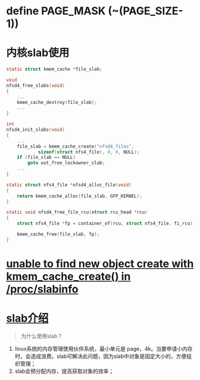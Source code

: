 # define PAGE_MASK      (~(PAGE_SIZE-1))
# 内核slab使用
```c
static struct kmem_cache *file_slab;

void
nfsd4_free_slabs(void)
{
	...
	kmem_cache_destroy(file_slab);
	...
}

int
nfsd4_init_slabs(void)
{
	...
	file_slab = kmem_cache_create("nfsd4_files",
			sizeof(struct nfs4_file), 0, 0, NULL);
	if (file_slab == NULL)
		goto out_free_lockowner_slab;
	...
}

static struct nfs4_file *nfsd4_alloc_file(void)
{
	return kmem_cache_alloc(file_slab, GFP_KERNEL);
}

static void nfsd4_free_file_rcu(struct rcu_head *rcu)
{
	struct nfs4_file *fp = container_of(rcu, struct nfs4_file, fi_rcu);

	kmem_cache_free(file_slab, fp);
}
```

# [unable to find new object create with kmem_cache_create() in /proc/slabinfo](https://stackoverflow.com/questions/24858424/unable-to-find-new-object-create-with-kmem-cache-create-in-proc-slabinfo/24872230)

# [slab介绍](https://blog.simowce.com/2015/11/01/linux-memory-managent-slab-allocator-and-kmalloc/)
> 为什么使用slab？   
1. linux系统的内存管理使用伙伴系统，最小单元是 page，4k。当要申请小内存时，会造成浪费。slab可解决此问题，因为slab中对象是固定大小的，方便组织管理；
2. slab会预分配内存，提高获取对象的效率；
